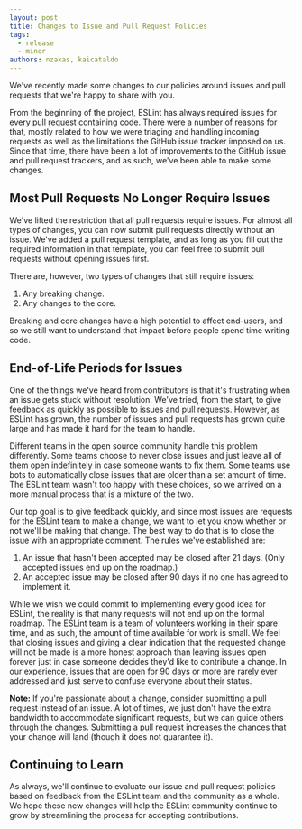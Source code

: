 ```yaml
---
layout: post
title: Changes to Issue and Pull Request Policies
tags:
  - release
  - minor
authors: nzakas, kaicataldo
---
```


We've recently made some changes to our policies around issues and pull requests that we're happy to share with you.

From the beginning of the project, ESLint has always required issues for every pull request containing code. There were a number of reasons for that, mostly related to how we were triaging and handling incoming requests as well as the limitations the GitHub issue tracker imposed on us. Since that time, there have been a lot of improvements to the GitHub issue and pull request trackers, and as such, we've been able to make some changes.

## Most Pull Requests No Longer Require Issues

We've lifted the restriction that all pull requests require issues. For almost all types of changes, you can now submit pull requests directly without an issue. We've added a pull request template, and as long as you fill out the required information in that template, you can feel free to submit pull requests without opening issues first.

There are, however, two types of changes that still require issues:

1. Any breaking change.
1. Any changes to the core.

Breaking and core changes have a high potential to affect end-users, and so we still want to understand that impact before people spend time writing code.

## End-of-Life Periods for Issues

One of the things we've heard from contributors is that it's frustrating when an issue gets stuck without resolution. We've tried, from the start, to give feedback as quickly as possible to issues and pull requests. However, as ESLint has grown, the number of issues and pull requests has grown quite large and has made it hard for the team to handle.

Different teams in the open source community handle this problem differently. Some teams choose to never close issues and just leave all of them open indefinitely in case someone wants to fix them. Some teams use bots to automatically close issues that are older than a set amount of time. The ESLint team wasn't too happy with these choices, so we arrived on a more manual process that is a mixture of the two.

Our top goal is to give feedback quickly, and since most issues are requests for the ESLint team to make a change, we want to let you know whether or not we'll be making that change. The best way to do that is to close the issue with an appropriate comment. The rules we've established are:

1. An issue that hasn't been accepted may be closed after 21 days. (Only accepted issues end up on the roadmap.)
2. An accepted issue may be closed after 90 days if no one has agreed to implement it.

While we wish we could commit to implementing every good idea for ESLint, the reality is that many requests will not end up on the formal roadmap. The ESLint team is a team of volunteers working in their spare time, and as such, the amount of time available for work is small. We feel that closing issues and giving a clear indication that the requested change will not be made is a more honest approach than leaving issues open forever just in case someone decides they'd like to contribute a change. In our experience, issues that are open for 90 days or more are rarely ever addressed and just serve to confuse everyone about their status.

**Note:** If you're passionate about a change, consider submitting a pull request instead of an issue. A lot of times, we just don't have the extra bandwidth to accommodate significant requests, but we can guide others through the changes. Submitting a pull request increases the chances that your change will land (though it does not guarantee it).

## Continuing to Learn

As always, we'll continue to evaluate our issue and pull request policies based on feedback from the ESLint team and the community as a whole. We hope these new changes will help the ESLint community continue to grow by streamlining the process for accepting contributions.
